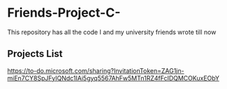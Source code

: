# Friends-Project-C-
This repository has all the code I and my university friends wrote till now

## Projects List
https://to-do.microsoft.com/sharing?InvitationToken=ZAG1jn-miEn7CY8SpJFyIQNdc1IAi5gyq5567AhFw5MTn1RZ4fFcIDQMCOKuxEObY 
